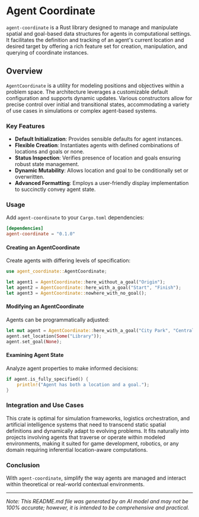 # Agent Coordinate

`agent-coordinate` is a Rust library designed to manage and manipulate spatial and goal-based data structures for agents in computational settings. It facilitates the definition and tracking of an agent's current location and desired target by offering a rich feature set for creation, manipulation, and querying of coordinate instances.

## Overview

`AgentCoordinate` is a utility for modeling positions and objectives within a problem space. The architecture leverages a customizable default configuration and supports dynamic updates. Various constructors allow for precise control over initial and transitional states, accommodating a variety of use cases in simulations or complex agent-based systems.

### Key Features

- **Default Initialization**: Provides sensible defaults for agent instances.
- **Flexible Creation**: Instantiates agents with defined combinations of locations and goals or none.
- **Status Inspection**: Verifies presence of location and goals ensuring robust state management.
- **Dynamic Mutability**: Allows location and goal to be conditionally set or overwritten.
- **Advanced Formatting**: Employs a user-friendly display implementation to succinctly convey agent state.

### Usage

Add `agent-coordinate` to your `Cargo.toml` dependencies:

```toml
[dependencies]
agent-coordinate = "0.1.0"
```

#### Creating an AgentCoordinate

Create agents with differing levels of specification:

```rust
use agent_coordinate::AgentCoordinate;

let agent1 = AgentCoordinate::here_without_a_goal("Origin");
let agent2 = AgentCoordinate::here_with_a_goal("Start", "Finish");
let agent3 = AgentCoordinate::nowhere_with_no_goal();
```

#### Modifying an AgentCoordinate

Agents can be programmatically adjusted:

```rust
let mut agent = AgentCoordinate::here_with_a_goal("City Park", "Central Station");
agent.set_location(Some("Library"));
agent.set_goal(None);
```

#### Examining Agent State

Analyze agent properties to make informed decisions:

```rust
if agent.is_fully_specified() {
    println!("Agent has both a location and a goal.");
}
```

### Integration and Use Cases

This crate is optimal for simulation frameworks, logistics orchestration, and artificial intelligence systems that need to transcend static spatial definitions and dynamically adapt to evolving problems. It fits naturally into projects involving agents that traverse or operate within modeled environments, making it suited for game development, robotics, or any domain requiring inferential location-aware computations.

### Conclusion

With `agent-coordinate`, simplify the way agents are managed and interact within theoretical or real-world contextual environments.

---

*Note: This README.md file was generated by an AI model and may not be 100% accurate; however, it is intended to be comprehensive and practical.*